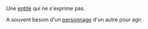 Une [entité](entité.md) qui ne s'exprime pas.

A souvent besoin d'un [personnage](personnage.md) d'un autre  pour agir.
